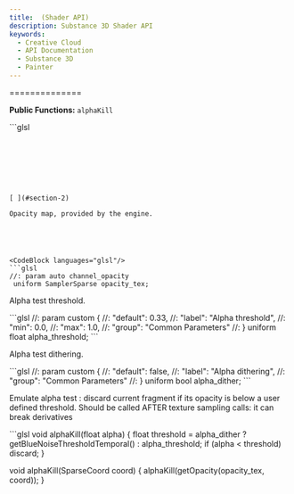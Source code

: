 ```yaml
---
title:  (Shader API)
description: Substance 3D Shader API
keywords:
  - Creative Cloud
  - API Documentation
  - Substance 3D
  - Painter
---
```














[ ](#section-0)




<CodeBlock languages="glsl"/>








[ ](#section-1)


==============


**Public Functions:**
`alphaKill`





<CodeBlock languages="glsl"/>
```glsl


```







[ ](#section-2)

Opacity map, provided by the engine.





<CodeBlock languages="glsl"/>
```glsl
//: param auto channel_opacity
 uniform SamplerSparse opacity_tex;
```







[ ](#section-3)

Alpha test threshold.





<CodeBlock languages="glsl"/>
```glsl
//: param custom {
 //: "default": 0.33,
 //: "label": "Alpha threshold",
 //: "min": 0.0,
 //: "max": 1.0,
 //: "group": "Common Parameters"
 //: }
 uniform float alpha_threshold;
```







[ ](#section-4)

Alpha test dithering.





<CodeBlock languages="glsl"/>
```glsl
//: param custom {
 //: "default": false,
 //: "label": "Alpha dithering",
 //: "group": "Common Parameters"
 //: }
 uniform bool alpha_dither;
```







[ ](#section-5)

Emulate alpha test : discard current fragment if
 its opacity is below a user defined threshold.
 Should be called AFTER texture sampling calls: it can break derivatives





<CodeBlock languages="glsl"/>
```glsl
void alphaKill(float alpha)
 {
  float threshold = alpha_dither ? getBlueNoiseThresholdTemporal() : alpha_threshold;
  if (alpha < threshold) discard;
 }
 
 void alphaKill(SparseCoord coord)
 {
  alphaKill(getOpacity(opacity_tex, coord));
 }
 
 
```






